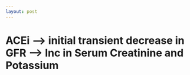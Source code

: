 ```yaml
---
layout: post
---
```



# ACEi --> initial transient decrease in GFR --> Inc in Serum Creatinine and Potassium


